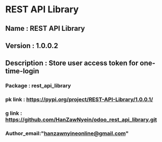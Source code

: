 # REST API Library

## Name : REST API Library
## Version : 1.0.0.2
## Description : Store user access token for one-time-login
### Package : rest_api_library
### pk link : https://pypi.org/project/REST-API-Library/1.0.0.1/
### g link : https://github.com/HanZawNyein/odoo_rest_api_library.git
### Author_email:"hanzawnyineonline@gmail.com"